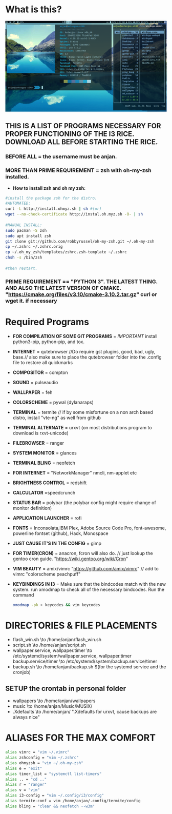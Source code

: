 # What is this?

![image preview](preview.png)
## THIS IS A LIST OF PROGRAMS NECESSARY FOR PROPER FUNCTIONING OF THE I3 RICE. DOWNLOAD ALL BEFORE STARTING THE RICE.

### BEFORE ALL = the username must be anjan.

### MORE THAN PRIME REQUIREMENT = zsh with oh-my-zsh installed.
- **How to install zsh and oh my zsh:**

```bash
#install the package zsh for the distro.
#AUTOMATED:
curl -L http://install.ohmyz.sh | sh #(or)
wget --no-check-certificate http://instal.oh.myz.sh -O- | sh

#MANUAL INSTALL:
sudo pacman -S zsh
sudo apt install zsh
git clone git://github.com/robbyrussel/oh-my-zsh.git ~/.oh-my-zsh
cp ~/.zshrc ~/.zshrc.orig
cp ~/.oh_my_zsh/templates/zshrc.zsh-template ~/.zshrc
chsh -s /bin/zsh

#then restart.
```

### PRIME REQUIREMENT == "PYTHON 3". THE LATEST THING. AND ALSO THE LATEST VERSION OF CMAKE. "https://cmake.org/files/v3.10/cmake-3.10.2.tar.gz" curl or wget it. if necessary

# Required Programs

- **FOR COMPILATION OF SOME GIT PROGRAMS** = *IMPORTANT* install python3-pip, python-pip, and tox.
- **INTERNET** = qutebrowser //Do require gst plugins, good, bad, ugly, base.// also make sure to place the qutebrowser folder into the .config file to restore all quickmarks
- **COMPOSITOR** = compton
- **SOUND** = pulseaudio
- **WALLPAPER** = feh
- **COLORSCHEME** = pywal (dylanaraps)
- **TERMINAL** = termite // if by some misfortune on a non arch based distro, install "vte-ng" as well from github
- **TERMINAL ALTERNATE** = urxvt (on most distributions program to download is rxvt-unicode)
- **FILEBROWSER** = ranger
- **SYSTEM MONITOR** = glances
- **TERMINAL BLING** = neofetch
- **FOR INTERNET** = "NetworkManager" nmcli, nm-applet etc
- **BRIGHTNESS CONTROL** = redshift
- **CALCULATOR** =speedcrunch
- **STATUS BAR** = polybar (the polybar config might require change of monitor definition)
- **APPLICATION LAUNCHER** = rofi
- **FONTS** = Inconsolata,IBM Plex, Adobe Source Code Pro, font-awesome, powerline fontset (github), Hack, Monospace
- **JUST CAUSE IT'S IN THE CONFIG** = gimp
- **FOR TIMER(CRON)** = anacron, fcron will also do. // just lookup the gentoo cron guide. "https://wiki.gentoo.org/wiki/Cron"
- **VIM BEAUTY** = amix/vimrc "https://github.com/amix/vimrc" // add to vimrc "colorscheme peachpuff"
- **KEYBINDINGS IN I3** = Make sure that the bindcodes match with the new system. run xmodmap to check all of the necessary bindcodes. Run the command

  ```bash
  xmodmap -pk > keycodes && vim keycodes
  ```

# DIRECTORIES & FILE PLACEMENTS

- flash_win.sh \to /home/anjan/flash_win.sh
- script.sh \to /home/anjan/script.sh
- wallpaper.service, wallpaper.timer \to /etc/systemd/system/wallpaper.service, wallpaper.timer backup.service/timer \to /etc/systemd/system/backup.service/timer
- backup.sh \to /home/anjan/backup.sh $(for the systemd service and the cronjob)

## SETUP the crontab in personal folder

- wallpapers \to /home/anjan/wallpapers
- music \to /home/anjan/Music/MUSIX/
- .Xdefaults \to /home/anjan/ ".Xdefaults for urxvt, cause backups are always nice"

# ALIASES FOR THE MAX COMFORT
```bash
alias vimrc = "vim ~/.vimrc"
alias zshconfig = "vim ~/.zshrc"
alias ohmyzsh = "vim ~/.oh-my-zsh"
alias e = "exit"
alias timer_list = "systemctl list-timers"
alias .. = "cd .."
alias r = "ranger"
alias v = "vim"
alias i3-config = "vim ~/.config/i3/config"
alias termite-conf = vim /home/anjan/.config/termite/config
alias bling = "clear && neofetch --w3m"
```
